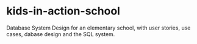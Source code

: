 # kids-in-action-school
Database System Design for an elementary school, with user stories, use cases, dabase design and the SQL system.

